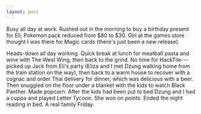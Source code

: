 ```yaml
---
layout: post
---
```


Busy all day at work. Rushed out in the morning to buy a birthday present for
Eli; Pokemon pack reduced from $80 to $30. Girl at the games store thought I was
there for Magic cards (there's just been a new release).

Heads-down all day working. Quick break at lunch for meatball pasta and wine
with The West Wing, then back to the grind. No time for HackTile---picked up
Jack from Eli's party (Eliza and I met Dzung walking home from the train station
on the way), then back to a warm house to recover with a cognac and order Thai
delivery for dinner, which was delicious with a beer. Then snuggled on the floor
under a blanket with the kids to watch Black Panther. Made popcorn. After the
kids had been put to bed Dzung and I had a cuppa and played Letter Tycoon. She
won on points. Ended the night reading in bed. A real family Friday.
